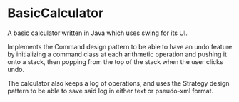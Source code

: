 # BasicCalculator

A basic calculator written in Java which uses swing for its UI. 

Implements the Command design pattern to be able to have an undo feature by initializing a command class at each arithmetic operation and pushing it onto a stack, then popping from the top of the stack when the user clicks undo. 

The calculator also keeps a log of operations, and uses the Strategy design pattern to be able to save said log in either text or pseudo-xml format. 
